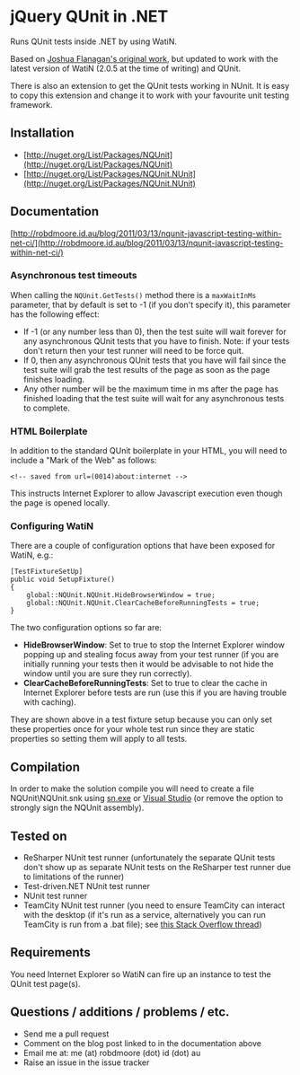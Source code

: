 ﻿jQuery QUnit in .NET
====================

Runs QUnit tests inside .NET by using WatiN.

Based on [Joshua Flanagan's original work](http://www.lostechies.com/blogs/joshuaflanagan/archive/2008/09/18/running-jquery-qunit-tests-under-continuous-integration.aspx), but updated to work with the latest version of WatiN (2.0.5 at the time of writing) and QUnit.

There is also an extension to get the QUnit tests working in NUnit. It is easy to copy this extension and change it to work with your favourite unit testing framework.

Installation
------------

 * [http://nuget.org/List/Packages/NQUnit](http://nuget.org/List/Packages/NQUnit)
 * [http://nuget.org/List/Packages/NQUnit.NUnit](http://nuget.org/List/Packages/NQUnit.NUnit)

Documentation
-------------

[http://robdmoore.id.au/blog/2011/03/13/nqunit-javascript-testing-within-net-ci/](http://robdmoore.id.au/blog/2011/03/13/nqunit-javascript-testing-within-net-ci/)

### Asynchronous test timeouts

When calling the `NQUnit.GetTests()` method there is a `maxWaitInMs` parameter, that by default is set to -1 (if you don't specify it), this parameter has the following effect:

 * If -1 (or any number less than 0), then the test suite will wait forever for any asynchronous QUnit tests that you have to finish. Note: if your tests don't return then your test runner will need to be force quit.
 * If 0, then any asynchronous QUnit tests that you have will fail since the test suite will grab the test results of the page as soon as the page finishes loading.
 * Any other number will be the maximum time in ms after the page has finished loading that the test suite will wait for any asynchronous tests to complete.

### HTML Boilerplate

In addition to the standard QUnit boilerplate in your HTML, you will need to include a "Mark of the Web" as follows:

    <!-- saved from url=(0014)about:internet -->
    
This instructs Internet Explorer to allow Javascript execution even though the page is opened locally.

### Configuring WatiN

There are a couple of configuration options that have been exposed for WatiN, e.g.:

    [TestFixtureSetUp]
    public void SetupFixture()
    {
        global::NQUnit.NQUnit.HideBrowserWindow = true;
        global::NQUnit.NQUnit.ClearCacheBeforeRunningTests = true;
    }

The two configuration options so far are:

 * **HideBrowserWindow**: Set to true to stop the Internet Explorer window popping up and stealing focus away from your test runner (if you are initially running your tests then it would be advisable to not hide the window until you are sure they run correctly).
 * **ClearCacheBeforeRunningTests**: Set to true to clear the cache in Internet Explorer before tests are run (use this if you are having trouble with caching).

They are shown above in a test fixture setup because you can only set these properties once for your whole test run since they are static properties so setting them will apply to all tests.

Compilation
-----------

In order to make the solution compile you will need to create a file NQUnit\NQUnit.snk using [sn.exe](http://msdn.microsoft.com/en-us/magazine/cc163583.aspx) or [Visual Studio](http://msdn.microsoft.com/en-us/library/ms247123.aspx) (or remove the option to strongly sign the NQUnit assembly).

Tested on
---------

 * ReSharper NUnit test runner (unfortunately the separate QUnit tests don't show up as separate NUnit tests on the ReSharper test runner due to limitations of the runner)
 * Test-driven.NET NUnit test runner
 * NUnit test runner
 * TeamCity NUnit test runner (you need to ensure TeamCity can interact with the desktop (if it's run as a service, alternatively you can run TeamCity is run from a .bat file); see [this Stack Overflow thread](http://stackoverflow.com/questions/488443/running-watin-on-teamcity/3415992#3415992))

Requirements
------------

You need Internet Explorer so WatiN can fire up an instance to test the QUnit test page(s).

Questions / additions / problems / etc.
---------------------------------------

 * Send me a pull request
 * Comment on the blog post linked to in the documentation above
 * Email me at: me (at) robdmoore (dot) id (dot) au
 * Raise an issue in the issue tracker